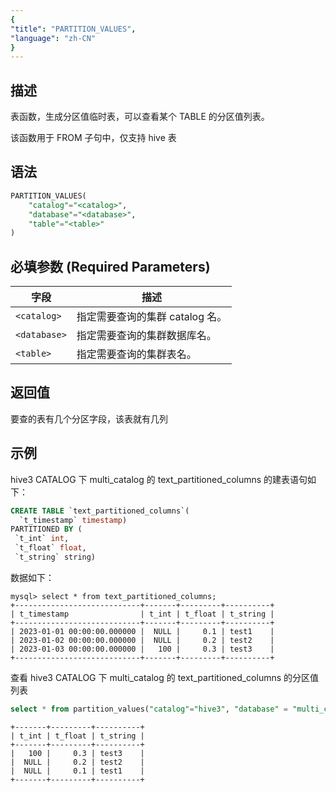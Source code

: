 ```yaml
---
{
"title": "PARTITION_VALUES",
"language": "zh-CN"
}
---
```


## 描述

表函数，生成分区值临时表，可以查看某个 TABLE 的分区值列表。

该函数用于 FROM 子句中，仅支持 hive 表

## 语法

```sql
PARTITION_VALUES(
    "catalog"="<catalog>",
    "database"="<database>",
    "table"="<table>"
)
```

## 必填参数 (Required Parameters)
| 字段               | 描述                                       |
|------------------|------------------------------------------|
| `<catalog>`  | 指定需要查询的集群 catalog 名。                     |
| `<database>` | 指定需要查询的集群数据库名。                           |
| `<table>`    | 指定需要查询的集群表名。                             |

## 返回值

要查的表有几个分区字段，该表就有几列

## 示例

hive3 CATALOG 下 multi_catalog 的 text_partitioned_columns 的建表语句如下：

```sql
CREATE TABLE `text_partitioned_columns`(
  `t_timestamp` timestamp)
PARTITIONED BY (
 `t_int` int,
 `t_float` float,
 `t_string` string)
```

数据如下：

```text
mysql> select * from text_partitioned_columns;
+----------------------------+-------+---------+----------+
| t_timestamp                | t_int | t_float | t_string |
+----------------------------+-------+---------+----------+
| 2023-01-01 00:00:00.000000 |  NULL |     0.1 | test1    |
| 2023-01-02 00:00:00.000000 |  NULL |     0.2 | test2    |
| 2023-01-03 00:00:00.000000 |   100 |     0.3 | test3    |
+----------------------------+-------+---------+----------+
```

查看 hive3 CATALOG 下 multi_catalog 的 text_partitioned_columns 的分区值列表

```sql
select * from partition_values("catalog"="hive3", "database" = "multi_catalog","table" = "text_partitioned_columns");
```
```text
+-------+---------+----------+
| t_int | t_float | t_string |
+-------+---------+----------+
|   100 |     0.3 | test3    |
|  NULL |     0.2 | test2    |
|  NULL |     0.1 | test1    |
+-------+---------+----------+
```
